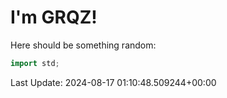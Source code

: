 # I'm GRQZ!
Here should be something random:  
```cpp
import std;
```


Last Update: 2024-08-17 01:10:48.509244+00:00
